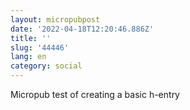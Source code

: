 ```yaml
---
layout: micropubpost
date: '2022-04-18T12:20:46.886Z'
title: ''
slug: '44446'
lang: en
category: social
---
```

Micropub test of creating a basic h-entry

